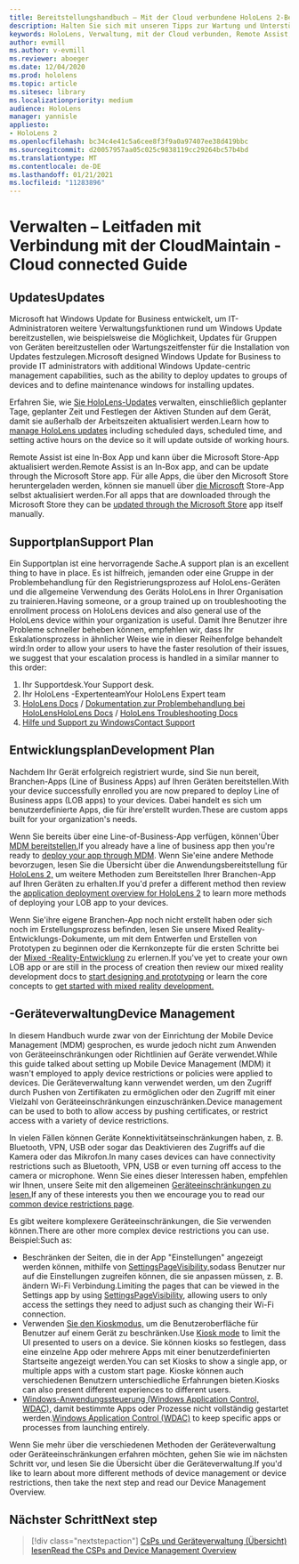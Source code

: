 ```yaml
---
title: Bereitstellungshandbuch – Mit der Cloud verbundene HoloLens 2-Bereitstellung im großen Maßstab mit Remote Assist – Wartung
description: Halten Sie sich mit unseren Tipps zur Wartung und Unterstützung von HoloLens-Geräten über ein cloudverbundenes Netzwerk auf dem Laufenden.
keywords: HoloLens, Verwaltung, mit der Cloud verbunden, Remote Assist, AAD, Azure AD, MDM, Verwaltung mobiler Geräte
author: evmill
ms.author: v-evmill
ms.reviewer: aboeger
ms.date: 12/04/2020
ms.prod: hololens
ms.topic: article
ms.sitesec: library
ms.localizationpriority: medium
audience: HoloLens
manager: yannisle
appliesto:
- HoloLens 2
ms.openlocfilehash: bc34c4e41c5a6cee8f3f9a0a97407ee38d419bbc
ms.sourcegitcommit: d20057957aa05c025c9838119cc29264bc57b4bd
ms.translationtype: MT
ms.contentlocale: de-DE
ms.lasthandoff: 01/21/2021
ms.locfileid: "11283896"
---
```

# <span data-ttu-id="50ec8-104">Verwalten – Leitfaden mit Verbindung mit der Cloud</span><span class="sxs-lookup"><span data-stu-id="50ec8-104">Maintain - Cloud connected Guide</span></span>

## <span data-ttu-id="50ec8-105">Updates</span><span class="sxs-lookup"><span data-stu-id="50ec8-105">Updates</span></span>

<span data-ttu-id="50ec8-106">Microsoft hat Windows Update for Business entwickelt, um IT-Administratoren weitere Verwaltungsfunktionen rund um Windows Update bereitzustellen, wie beispielsweise die Möglichkeit, Updates für Gruppen von Geräten bereitzustellen oder Wartungszeitfenster für die Installation von Updates festzulegen.</span><span class="sxs-lookup"><span data-stu-id="50ec8-106">Microsoft designed Windows Update for Business to provide IT administrators with additional Windows Update-centric management capabilities, such as the ability to deploy updates to groups of devices and to define maintenance windows for installing updates.</span></span>

<span data-ttu-id="50ec8-107">Erfahren Sie, wie [Sie HoloLens-Updates](https://docs.microsoft.com/hololens/hololens-updates) verwalten, einschließlich geplanter Tage, geplanter Zeit und Festlegen der Aktiven Stunden auf dem Gerät, damit sie außerhalb der Arbeitszeiten aktualisiert werden.</span><span class="sxs-lookup"><span data-stu-id="50ec8-107">Learn how to [manage HoloLens updates](https://docs.microsoft.com/hololens/hololens-updates) including scheduled days, scheduled time, and setting active hours on the device so it will update outside of working hours.</span></span>

<span data-ttu-id="50ec8-108">Remote Assist ist eine In-Box App und kann über die Microsoft Store-App aktualisiert werden.</span><span class="sxs-lookup"><span data-stu-id="50ec8-108">Remote Assist is an In-Box app, and can be update through the Microsoft Store app.</span></span> <span data-ttu-id="50ec8-109">Für alle Apps, die über den Microsoft Store heruntergeladen werden, können sie manuell über [die Microsoft](https://docs.microsoft.com/hololens/holographic-store-apps#update-apps) Store-App selbst aktualisiert werden.</span><span class="sxs-lookup"><span data-stu-id="50ec8-109">For all apps that are downloaded through the Microsoft Store they can be [updated through the Microsoft Store](https://docs.microsoft.com/hololens/holographic-store-apps#update-apps) app itself manually.</span></span>

## <span data-ttu-id="50ec8-110">Supportplan</span><span class="sxs-lookup"><span data-stu-id="50ec8-110">Support Plan</span></span>

<span data-ttu-id="50ec8-111">Ein Supportplan ist eine hervorragende Sache.</span><span class="sxs-lookup"><span data-stu-id="50ec8-111">A support plan is an excellent thing to have in place.</span></span> <span data-ttu-id="50ec8-112">Es ist hilfreich, jemanden oder eine Gruppe in der Problembehandlung für den Registrierungsprozess auf HoloLens-Geräten und die allgemeine Verwendung des Geräts HoloLens in Ihrer Organisation zu trainieren.</span><span class="sxs-lookup"><span data-stu-id="50ec8-112">Having someone, or a group trained up on troubleshooting the enrollment process on HoloLens devices and also general use of the HoloLens device within your organization is useful.</span></span> <span data-ttu-id="50ec8-113">Damit Ihre Benutzer ihre Probleme schneller beheben können, empfehlen wir, dass Ihr Eskalationsprozess in ähnlicher Weise wie in dieser Reihenfolge behandelt wird:</span><span class="sxs-lookup"><span data-stu-id="50ec8-113">In order to allow your users to have the faster resolution of their issues, we suggest that your escalation process is handled in a similar manner to this order:</span></span>

1. <span data-ttu-id="50ec8-114">Ihr Supportdesk.</span><span class="sxs-lookup"><span data-stu-id="50ec8-114">Your Support desk.</span></span>
2. <span data-ttu-id="50ec8-115">Ihr HoloLens -Expertenteam</span><span class="sxs-lookup"><span data-stu-id="50ec8-115">Your HoloLens Expert team</span></span>
3. <span data-ttu-id="50ec8-116">[HoloLens Docs](https://docs.microsoft.com/hololens/)  /  [Dokumentation zur Problembehandlung bei HoloLens](https://docs.microsoft.com/hololens/hololens-troubleshooting)</span><span class="sxs-lookup"><span data-stu-id="50ec8-116">[HoloLens Docs](https://docs.microsoft.com/hololens/) / [HoloLens Troubleshooting Docs](https://docs.microsoft.com/hololens/hololens-troubleshooting)</span></span>
4. [<span data-ttu-id="50ec8-117">Hilfe und Support zu Windows</span><span class="sxs-lookup"><span data-stu-id="50ec8-117">Contact Support</span></span>](https://support.serviceshub.microsoft.com/supportforbusiness/create?sapId=e9391227-fa6d-927b-0fff-f96288631b8f)

## <span data-ttu-id="50ec8-118">Entwicklungsplan</span><span class="sxs-lookup"><span data-stu-id="50ec8-118">Development Plan</span></span>

<span data-ttu-id="50ec8-119">Nachdem Ihr Gerät erfolgreich registriert wurde, sind Sie nun bereit, Branchen-Apps (Line of Business Apps) auf Ihren Geräten bereitstellen.</span><span class="sxs-lookup"><span data-stu-id="50ec8-119">With your device successfully enrolled you are now prepared to deploy Line of Business apps (LOB apps) to your devices.</span></span> <span data-ttu-id="50ec8-120">Dabei handelt es sich um benutzerdefinierte Apps, die für ihre&#39;erstellt wurden.</span><span class="sxs-lookup"><span data-stu-id="50ec8-120">These are custom apps built for your organization&#39;s needs.</span></span>

<span data-ttu-id="50ec8-121">Wenn Sie bereits über eine Line-of-Business-App verfügen, können&#39;Über [MDM bereitstellen.](https://docs.microsoft.com/hololens/app-deploy-intune)</span><span class="sxs-lookup"><span data-stu-id="50ec8-121">If you already have a line of business app then you&#39;re ready to [deploy your app through MDM](https://docs.microsoft.com/hololens/app-deploy-intune).</span></span> <span data-ttu-id="50ec8-122">Wenn Sie&#39;eine andere Methode bevorzugen, lesen Sie die Übersicht über die Anwendungsbereitstellung für [HoloLens 2,](https://docs.microsoft.com/hololens/app-deploy-overview) um weitere Methoden zum Bereitstellen Ihrer Branchen-App auf Ihren Geräten zu erhalten.</span><span class="sxs-lookup"><span data-stu-id="50ec8-122">If you&#39;d prefer a different method then review the [application deployment overview for HoloLens 2](https://docs.microsoft.com/hololens/app-deploy-overview) to learn more methods of deploying your LOB app to your devices.</span></span>

<span data-ttu-id="50ec8-123">Wenn Sie&#39;ihre eigene Branchen-App noch nicht erstellt haben oder sich noch im Erstellungsprozess [](https://docs.microsoft.com/windows/mixed-reality/design/design) befinden, lesen Sie unsere Mixed Reality-Entwicklungs-Dokumente, um mit dem Entwerfen und Erstellen von Prototypen zu beginnen oder die Kernkonzepte für die ersten Schritte bei der [Mixed -Reality-Entwicklung](https://docs.microsoft.com/windows/mixed-reality/discover/get-started-with-mr) zu erlernen.</span><span class="sxs-lookup"><span data-stu-id="50ec8-123">If you&#39;ve yet to create your own LOB app or are still in the process of creation then review our mixed reality development docs to [start designing and prototyping](https://docs.microsoft.com/windows/mixed-reality/design/design) or learn the core concepts to [get started with mixed reality development.](https://docs.microsoft.com/windows/mixed-reality/discover/get-started-with-mr)</span></span>

## <span data-ttu-id="50ec8-124">-Geräteverwaltung</span><span class="sxs-lookup"><span data-stu-id="50ec8-124">Device Management</span></span> 

<span data-ttu-id="50ec8-125">In diesem Handbuch wurde zwar von der Einrichtung der Mobile Device Management (MDM) gesprochen, es wurde jedoch nicht zum Anwenden von Geräteeinschränkungen oder Richtlinien auf Geräte verwendet.</span><span class="sxs-lookup"><span data-stu-id="50ec8-125">While this guide talked about setting up Mobile Device Management (MDM) it wasn't employed to apply device restrictions or policies were applied to devices.</span></span> <span data-ttu-id="50ec8-126">Die Geräteverwaltung kann verwendet werden, um den Zugriff durch Pushen von Zertifikaten zu ermöglichen oder den Zugriff mit einer Vielzahl von Geräteeinschränkungen einzuschränken.</span><span class="sxs-lookup"><span data-stu-id="50ec8-126">Device management can be used to both to allow access by pushing certificates, or restrict access with a variety of device restrictions.</span></span> 

<span data-ttu-id="50ec8-127">In vielen Fällen können Geräte Konnektivitätseinschränkungen haben, z. B. Bluetooth, VPN, USB oder sogar das Deaktivieren des Zugriffs auf die Kamera oder das Mikrofon.</span><span class="sxs-lookup"><span data-stu-id="50ec8-127">In many cases devices can have connectivity restrictions such as Bluetooth, VPN, USB or even turning off access to the camera or microphone.</span></span> <span data-ttu-id="50ec8-128">Wenn Sie eines dieser Interessen haben, empfehlen wir Ihnen, unsere Seite mit den allgemeinen [Geräteeinschränkungen zu lesen.](hololens-common-device-restrictions.md)</span><span class="sxs-lookup"><span data-stu-id="50ec8-128">If any of these interests you then we encourage you to read our [common device restrictions page](hololens-common-device-restrictions.md).</span></span>

<span data-ttu-id="50ec8-129">Es gibt weitere komplexere Geräteeinschränkungen, die Sie verwenden können.</span><span class="sxs-lookup"><span data-stu-id="50ec8-129">There are other more complex device restrictions you can use.</span></span> <span data-ttu-id="50ec8-130">Beispiel:</span><span class="sxs-lookup"><span data-stu-id="50ec8-130">Such as:</span></span>

- <span data-ttu-id="50ec8-131">Beschränken der Seiten, die in der App "Einstellungen" angezeigt werden können, mithilfe von [SettingsPageVisibility,](settings-uri-list.md)sodass Benutzer nur auf die Einstellungen zugreifen können, die sie anpassen müssen, z. B. ändern Wi-Fi Verbindung.</span><span class="sxs-lookup"><span data-stu-id="50ec8-131">Limiting the pages that can be viewed in the Settings app by using [SettingsPageVisibility](settings-uri-list.md), allowing users to only access the settings they need to adjust such as changing their Wi-Fi connection.</span></span>
- <span data-ttu-id="50ec8-132">Verwenden [Sie den Kioskmodus,](hololens-kiosk.md) um die Benutzeroberfläche für Benutzer auf einem Gerät zu beschränken.</span><span class="sxs-lookup"><span data-stu-id="50ec8-132">Use [Kiosk mode](hololens-kiosk.md) to limit the UI presented to users on a device.</span></span> <span data-ttu-id="50ec8-133">Sie können kiosks so festlegen, dass eine einzelne App oder mehrere Apps mit einer benutzerdefinierten Startseite angezeigt werden.</span><span class="sxs-lookup"><span data-stu-id="50ec8-133">You can set Kiosks to show a single app, or multiple apps with a custom start page.</span></span> <span data-ttu-id="50ec8-134">Kioske können auch verschiedenen Benutzern unterschiedliche Erfahrungen bieten.</span><span class="sxs-lookup"><span data-stu-id="50ec8-134">Kiosks can also present different experiences to different users.</span></span>  
- <span data-ttu-id="50ec8-135">[Windows-Anwendungssteuerung (Windows Application Control, WDAC),](windows-defender-application-control-wdac.md) damit bestimmte Apps oder Prozesse nicht vollständig gestartet werden.</span><span class="sxs-lookup"><span data-stu-id="50ec8-135">[Windows Application Control (WDAC)](windows-defender-application-control-wdac.md) to keep specific apps or processes from launching entirely.</span></span>

<span data-ttu-id="50ec8-136">Wenn Sie mehr über die verschiedenen Methoden der Geräteverwaltung oder Geräteeinschränkungen erfahren möchten, gehen Sie wie im nächsten Schritt vor, und lesen Sie die Übersicht über die Geräteverwaltung.</span><span class="sxs-lookup"><span data-stu-id="50ec8-136">If you'd like to learn about more different methods of device management or device restrictions, then take the next step and read our Device Management Overview.</span></span>

## <span data-ttu-id="50ec8-137">Nächster Schritt</span><span class="sxs-lookup"><span data-stu-id="50ec8-137">Next step</span></span>

> [!div class="nextstepaction"]
> [<span data-ttu-id="50ec8-138">CsPs und Geräteverwaltung (Übersicht) lesen</span><span class="sxs-lookup"><span data-stu-id="50ec8-138">Read the CSPs and Device Management Overview</span></span>](hololens-csp-policy-overview.md)